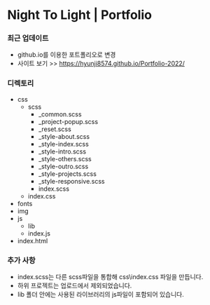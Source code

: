 # Night To Light | Portfolio

### 최근 업데이트
- github.io를 이용한 포트폴리오로 변경
- 사이트 보기 >> https://hyunji8574.github.io/Portfolio-2022/

### 디렉토리
- css
  - scss
    - _common.scss
    - _project-popup.scss
    - _reset.scss
    - _style-about.scss
    - _style-index.scss
    - _style-intro.scss
    - _style-others.scss
    - _style-outro.scss
    - _style-projects.scss
    - _style-responsive.scss
    - index.scss
  - index.css
- fonts
- img
- js
  - lib
  - index.js
- index.html

### 추가 사항
- index.scss는 다른 scss파일을 통합해 css\index.css 파일을 만듭니다.
- 하위 프로젝트는 업로드에서 제외되었습니다.
- lib 폴더 안에는 사용된 라이브러리의 js파일이 포함되어 있습니다.
